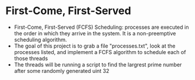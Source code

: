 # First-Come, First-Served
- First-Come, First-Served (FCFS) Scheduling: processes are executed in the order in which they arrive in the system. It is a non-preemptive scheduling algorithm.
- The goal of this project is to grab a file "processes.txt", look at the processes listed, and implement a FCFS algorithm to schedule each of those threads
- The threads will be running a script to find the largrest prime number after some randomly generated uint 32